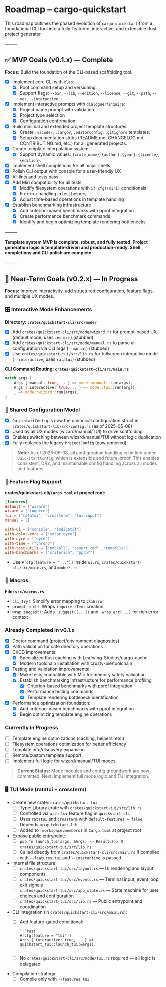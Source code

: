 # Roadmap – cargo-quickstart

This roadmap outlines the phased evolution of `cargo-quickstart` from a foundational CLI tool into a fully-featured, interactive, and extensible Rust project generator.

⸻

## ✅ MVP Goals (v0.1.x) — Complete

**Focus:** Build the foundation of the CLI-based scaffolding tool.

- [x] Implement core CLI with `clap`:
  - [x] Root command setup and versioning.
  - [x] Support flags: `--bin`, `--lib`, `--edition`, `--license`, `--git`, `--path`, `--yes`, `--interactive`.
- [x] Implement interactive prompts with `dialoguer`/`inquire`:
  - [x] Project name prompt with validation
  - [x] Project type selection
  - [x] Configuration confirmation
- [x] Build minimal and extended project template structures:
  - [x] Create `.vscode/`, `.cargo/`, `.editorconfig`, `.gitignore` templates.
  - [x] Setup documentation stubs (README.md, CHANGELOG.md, CONTRIBUTING.md, etc.) for all generated projects.
- [x] Create template interpolation system:
  - [x] Support dynamic values: `{crate_name}`, `{author}`, `{year}`, `{license}`, `{edition}`.
- [x] Implement shell completions for all major shells
- [x] Polish CLI output with console for a user-friendly UX
- [x] All lints and tests pass
- [x] Add Miri compatibility for all tests
  - [x] Modify filesystem operations with `if cfg!(miri)` conditionals
  - [x] Fix error handling in test helpers
  - [x] Adjust time-based operations in template handling
- [x] Establish benchmarking infrastructure
  - [x] Add criterion-based benchmarks with pprof integration
  - [x] Create performance benchmark commands
  - [x] Identify and begin optimizing template rendering bottlenecks

⸻

**Template system MVP is complete, robust, and fully tested. Project generation logic is template-driven and production-ready. Shell completions and CLI polish are complete.**

⸻

## 🔄 Near-Term Goals (v0.2.x) — In Progress

**Focus:** Improve interactivity, add structured configuration, feature flags, and multiple UX modes.

### 🎛️ Interactive Mode Enhancements

**Directory: `crates/quickstart-cli/src/mode/`**

- [x] Add `crates/quickstart-cli/src/mode/wizard.rs` for prompt-based UX (default mode, uses `inquire`) (stubbed)
- [x] Add `crates/quickstart-cli/src/mode/manual.rs` to parse all configuration via CLI args (`--manual`) (stubbed)
- [x] Use `crates/quickstart-tui/src/lib.rs` for fullscreen interactive mode (`--interactive`, uses `ratatui`) (stubbed)

**CLI Command Routing: `crates/quickstart-cli/src/main.rs`**

```rust
match args {
    Args { manual: true, .. } => mode::manual::run(args),
    Args { interactive: true, .. } => mode::tui::run(args),
    _ => mode::wizard::run(args),
}
```

### 🧠 Shared Configuration Model

- [x] `QuickstartConfig` is now the canonical configuration struct in `crates/quickstart-lib/src/config.rs` (as of 2025-05-08)
- [x] Used by all UX modes (wizard/manual/TUI) to drive scaffolding
- [x] Enables switching between wizard/manual/TUI without logic duplication
- [x] Fully replaces the legacy `ProjectConfig` (now removed)

> **Note:** As of 2025-05-08, all configuration handling is unified under `QuickstartConfig`, which is extensible and future-proof. This enables consistent, DRY, and maintainable config handling across all modes and features.

### 🧩 Feature Flag Support

**crates/quickstart-cli/`Cargo.toml` at project root:**

```toml
[features]
default = ["wizard"]
wizard = ["inquire"]
tui = ["ratatui", "crossterm", "tui-input"]
manual = []

with-ui = ["console", "indicatif"]
with-color-eyre = ["color-eyre"]
with-eyre = ["eyre"]
with-time = ["chrono"]
with-test-utils = ["mockall", "assert_cmd", "tempfile"]
with-benchmarks = ["criterion", "pprof"]
```

- Use `#[cfg(feature = "...")]` inside `ui.rs`, `crates/quickstart-cli/src/main.rs`, and `mode/*.rs`

### 🧰 Macros

**File: `src/macros.rs`**

- `cli_try!`: Simplify error mapping to `CliError`
- `prompt_text!`: Wraps `inquire::Text` creation
- `wrap_suggest!`: Adds `.suggest([...])` and `.wrap_err(...)` for rich error context

### Already Completed in v0.1.x

- [x] Doctor command (project/environment diagnostics)
- [x] Path validation for safe directory operations
- [x] CI/CD improvements:
  - [x] Specialized Rust caching with Leafwing-Studios/cargo-cache
  - [x] Modern toolchain installation with crusty-pie/toolchain
- [x] Testing and validation improvements:
  - [x] Make tests compatible with Miri for memory safety validation
  - [x] Establish benchmarking infrastructure for performance profiling
    - [x] Criterion-based benchmarks with pprof integration
    - [x] Performance testing commands
    - [x] Template rendering bottleneck identification
- [x] Performance optimization foundation:
  - [x] Add criterion-based benchmarks with pprof integration
  - [x] Begin optimizing template engine operations

### Currently in Progress

- [ ] Template engine optimizations (caching, helpers, etc.)
- [ ] Filesystem operations optimization for better efficiency
- [ ] Template info/discovery expansion
- [ ] Remote/custom template support
- [ ] Implement full logic for wizard/manual/TUI modes

> **Current Status:** Mode modules and config groundwork are now committed. Next: implement full mode logic and TUI integration.

### 🖥️ TUI Mode (ratatui + crossterm)

- Create new crate: `crates/quickstart-tui`
  - [ ] Type: Library crate with `crates/quickstart-tui/src/lib.rs`
  - [ ] Controlled via `with-tui` feature flag in `quickstart-cli`
  - [ ] Uses `ratatui` and `crossterm` with `default-features = false`
  - [ ] Depends on `quickstart-lib`
  - [ ] Added to `[workspace.members]` in `Cargo.toml` at project root

- Expose public entrypoint:
  - [ ] `pub fn launch_tui(args: &Args) -> Result<()>` in `crates/quickstart-tui/src/lib.rs`
  - [ ] Called directly from `crates/quickstart-cli/src/main.rs` if compiled with `--features tui` and `--interactive` is passed

- Internal file structure:
  - [ ] `crates/quickstart-tui/src/layout.rs` — UI rendering and layout components
  - [ ] `crates/quickstart-tui/src/events.rs` — Terminal input, event loop, exit signals
  - [ ] `crates/quickstart-tui/src/app_state.rs` — State machine for user choices and configuration
  - [ ] `crates/quickstart-tui/src/lib.rs` — Public entrypoint and coordination

- CLI integration (in `crates/quickstart-cli/src/main.rs`):
  - [ ] Add feature-gated conditional:

        ```rust
        #[cfg(feature = "tui")]
        Args { interactive: true, .. } => quickstart_tui::launch_tui(&args),
        ```

  - [ ] No `crates/quickstart-cli/src/mode/tui.rs` required — all logic is delegated

- Compilation strategy:
  - [ ] Compile only with `--features tui`

